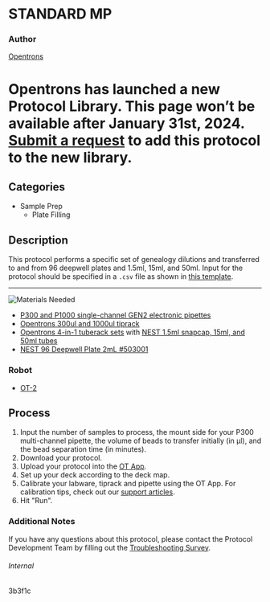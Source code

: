 # STANDARD MP

### Author
[Opentrons](https://opentrons.com/)


# Opentrons has launched a new Protocol Library. This page won’t be available after January 31st, 2024. [Submit a request](https://docs.google.com/forms/d/e/1FAIpQLSdYYp9QCKow4nn0KlCVsMS3HX0eJ0N9O7-erajKvcpT0lWbSg/viewform) to add this protocol to the new library.

## Categories
* Sample Prep
	* Plate Filling


## Description
This protocol performs a specific set of genealogy dilutions and transferred to and from 96 deepwell plates and 1.5ml, 15ml, and 50ml. Input for the protocol should be specified in a `.csv` file as shown in [this template](https://opentrons-protocol-library-website.s3.amazonaws.com/custom-README-images/3b3f1c/Alturas+Dilution+Temp+and+OT2+Pipette+Settings+332+312+V4.csv).

---
![Materials Needed](https://s3.amazonaws.com/opentrons-protocol-library-website/custom-README-images/001-General+Headings/materials.png)

* [P300 and P1000 single-channel GEN2 electronic pipettes](https://shop.opentrons.com/collections/ot-2-pipettes/products/single-channel-electronic-pipette)
* [Opentrons 300ul and 1000ul tiprack](https://shop.opentrons.com/collections/opentrons-tips)
* [Opentrons 4-in-1 tuberack sets](https://shop.opentrons.com/collections/verified-labware/products/tube-rack-set-1) with  [NEST 1.5ml snapcap, 15ml, and 50ml tubes](https://shop.opentrons.com/collections/verified-consumables)
* [NEST 96 Deepwell Plate 2mL #503001](http://www.cell-nest.com/page94?product_id=101&_l=en)

### Robot
* [OT-2](https://opentrons.com/ot-2)

## Process
1. Input the number of samples to process, the mount side for your P300 multi-channel pipette, the volume of beads to transfer initially (in µl), and the bead separation time (in minutes).
2. Download your protocol.
3. Upload your protocol into the [OT App](https://opentrons.com/ot-app).
4. Set up your deck according to the deck map.
5. Calibrate your labware, tiprack and pipette using the OT App. For calibration tips, check out our [support articles](https://support.opentrons.com/en/collections/1559720-guide-for-getting-started-with-the-ot-2).
6. Hit "Run".

### Additional Notes
If you have any questions about this protocol, please contact the Protocol Development Team by filling out the [Troubleshooting Survey](https://protocol-troubleshooting.paperform.co/).

###### Internal
3b3f1c
